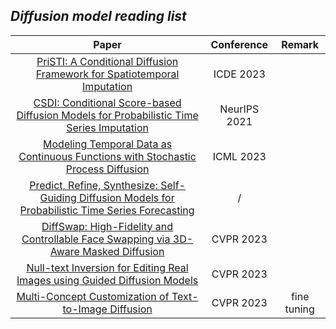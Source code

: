 ## ***Diffusion model reading list***
| Paper | Conference | Remark |
| :---:| :---:| :---:|
|[PriSTI: A Conditional Diffusion Framework for Spatiotemporal Imputation](https://arxiv.org/abs/2302.09746)|ICDE 2023||
|[CSDI: Conditional Score-based Diffusion Models for Probabilistic Time Series Imputation](https://proceedings.neurips.cc/paper_files/paper/2021/file/cfe8504bda37b575c70ee1a8276f3486-Paper.pdf)|NeurIPS 2021||
|[Modeling Temporal Data as Continuous Functions with Stochastic Process Diffusion](https://proceedings.mlr.press/v202/bilos23a/bilos23a.pdf)|ICML 2023||
|[Predict, Refine, Synthesize: Self-Guiding Diffusion Models for Probabilistic Time Series Forecasting](https://arxiv.org/pdf/2307.11494.pdf)|/||
|[DiffSwap: High-Fidelity and Controllable Face Swapping via 3D-Aware Masked Diffusion](https://openaccess.thecvf.com/content/CVPR2023/papers/Zhao_DiffSwap_High-Fidelity_and_Controllable_Face_Swapping_via_3D-Aware_Masked_Diffusion_CVPR_2023_paper.pdf)|CVPR 2023||
|[Null-text Inversion for Editing Real Images using Guided Diffusion Models](https://openaccess.thecvf.com/content/CVPR2023/papers/Mokady_NULL-Text_Inversion_for_Editing_Real_Images_Using_Guided_Diffusion_Models_CVPR_2023_paper.pdf)|CVPR 2023||
|[Multi-Concept Customization of Text-to-Image Diffusion](https://openaccess.thecvf.com/content/CVPR2023/papers/Kumari_Multi-Concept_Customization_of_Text-to-Image_Diffusion_CVPR_2023_paper.pdf)|CVPR 2023|fine tuning|




